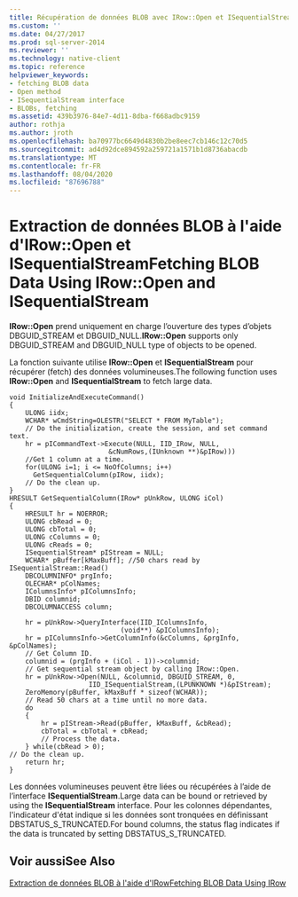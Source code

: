 ```yaml
---
title: Récupération de données BLOB avec IRow::Open et ISequentialStream | Microsoft Docs
ms.custom: ''
ms.date: 04/27/2017
ms.prod: sql-server-2014
ms.reviewer: ''
ms.technology: native-client
ms.topic: reference
helpviewer_keywords:
- fetching BLOB data
- Open method
- ISequentialStream interface
- BLOBs, fetching
ms.assetid: 439b3976-84e7-4d11-8dba-f668adbc9159
author: rothja
ms.author: jroth
ms.openlocfilehash: ba70977bc6649d4830b2be8eec7cb146c12c70d5
ms.sourcegitcommit: ad4d92dce894592a259721a1571b1d8736abacdb
ms.translationtype: MT
ms.contentlocale: fr-FR
ms.lasthandoff: 08/04/2020
ms.locfileid: "87696788"
---
```

# <a name="fetching-blob-data-using-irowopen-and-isequentialstream"></a><span data-ttu-id="8a67e-102">Extraction de données BLOB à l'aide d'IRow::Open et ISequentialStream</span><span class="sxs-lookup"><span data-stu-id="8a67e-102">Fetching BLOB Data Using IRow::Open and ISequentialStream</span></span>
  <span data-ttu-id="8a67e-103">**IRow::Open** prend uniquement en charge l’ouverture des types d’objets DBGUID_STREAM et DBGUID_NULL.</span><span class="sxs-lookup"><span data-stu-id="8a67e-103">**IRow::Open** supports only DBGUID_STREAM and DBGUID_NULL type of objects to be opened.</span></span>  
  
 <span data-ttu-id="8a67e-104">La fonction suivante utilise **IRow::Open** et **ISequentialStream** pour récupérer (fetch) des données volumineuses.</span><span class="sxs-lookup"><span data-stu-id="8a67e-104">The following function uses **IRow::Open** and **ISequentialStream** to fetch large data.</span></span>  
  
```  
void InitializeAndExecuteCommand()  
{  
    ULONG iidx;  
    WCHAR* wCmdString=OLESTR("SELECT * FROM MyTable");  
    // Do the initialization, create the session, and set command text.  
    hr = pICommandText->Execute(NULL, IID_IRow, NULL,   
                         &cNumRows,(IUnknown **)&pIRow)))  
    //Get 1 column at a time.  
    for(ULONG i=1; i <= NoOfColumns; i++)  
      GetSequentialColumn(pIRow, iidx);  
    // Do the clean up.  
}  
HRESULT GetSequentialColumn(IRow* pUnkRow, ULONG iCol)  
{  
    HRESULT hr = NOERROR;  
    ULONG cbRead = 0;  
    ULONG cbTotal = 0;  
    ULONG cColumns = 0;  
    ULONG cReads = 0;  
    ISequentialStream* pIStream = NULL;  
    WCHAR* pBuffer[kMaxBuff]; //50 chars read by ISequentialStream::Read()  
    DBCOLUMNINFO* prgInfo;  
    OLECHAR* pColNames;  
    IColumnsInfo* pIColumnsInfo;  
    DBID columnid;  
    DBCOLUMNACCESS column;  
  
    hr = pUnkRow->QueryInterface(IID_IColumnsInfo,   
                            (void**) &pIColumnsInfo);  
    hr = pIColumnsInfo->GetColumnInfo(&cColumns, &prgInfo, &pColNames);  
    // Get Column ID.  
    columnid = (prgInfo + (iCol - 1))->columnid;  
    // Get sequential stream object by calling IRow::Open.  
    hr = pUnkRow->Open(NULL, &columnid, DBGUID_STREAM, 0,   
                    IID_ISequentialStream,(LPUNKNOWN *)&pIStream);  
    ZeroMemory(pBuffer, kMaxBuff * sizeof(WCHAR));  
    // Read 50 chars at a time until no more data.  
    do  
    {  
        hr = pIStream->Read(pBuffer, kMaxBuff, &cbRead);  
        cbTotal = cbTotal + cbRead;  
        // Process the data.  
    } while(cbRead > 0);  
// Do the clean up.  
    return hr;  
}  
```  
  
 <span data-ttu-id="8a67e-105">Les données volumineuses peuvent être liées ou récupérées à l’aide de l’interface **ISequentialStream**.</span><span class="sxs-lookup"><span data-stu-id="8a67e-105">Large data can be bound or retrieved by using the **ISequentialStream** interface.</span></span> <span data-ttu-id="8a67e-106">Pour les colonnes dépendantes, l'indicateur d'état indique si les données sont tronquées en définissant DBSTATUS_S_TRUNCATED.</span><span class="sxs-lookup"><span data-stu-id="8a67e-106">For bound columns, the status flag indicates if the data is truncated by setting DBSTATUS_S_TRUNCATED.</span></span>  
  
## <a name="see-also"></a><span data-ttu-id="8a67e-107">Voir aussi</span><span class="sxs-lookup"><span data-stu-id="8a67e-107">See Also</span></span>  
 [<span data-ttu-id="8a67e-108">Extraction de données BLOB à l'aide d'IRow</span><span class="sxs-lookup"><span data-stu-id="8a67e-108">Fetching BLOB Data Using IRow</span></span>](../../database-engine/dev-guide/fetching-blob-data-using-irow.md)  
  
  
